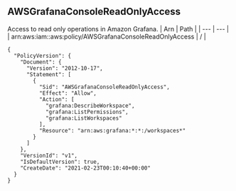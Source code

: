 
## AWSGrafanaConsoleReadOnlyAccess
Access to read only operations in Amazon Grafana.
| Arn | Path |
| --- | --- |
| arn:aws:iam::aws:policy/AWSGrafanaConsoleReadOnlyAccess | / |
```
{
  "PolicyVersion": {
    "Document": {
      "Version": "2012-10-17",
      "Statement": [
        {
          "Sid": "AWSGrafanaConsoleReadOnlyAccess",
          "Effect": "Allow",
          "Action": [
            "grafana:DescribeWorkspace",
            "grafana:ListPermissions",
            "grafana:ListWorkspaces"
          ],
          "Resource": "arn:aws:grafana:*:*:/workspaces*"
        }
      ]
    },
    "VersionId": "v1",
    "IsDefaultVersion": true,
    "CreateDate": "2021-02-23T00:10:40+00:00"
  }
}
```
